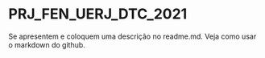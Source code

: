 # PRJ_FEN_UERJ_DTC_2021
Se apresentem e coloquem uma descrição no readme.md. Veja como usar o markdown do github.
